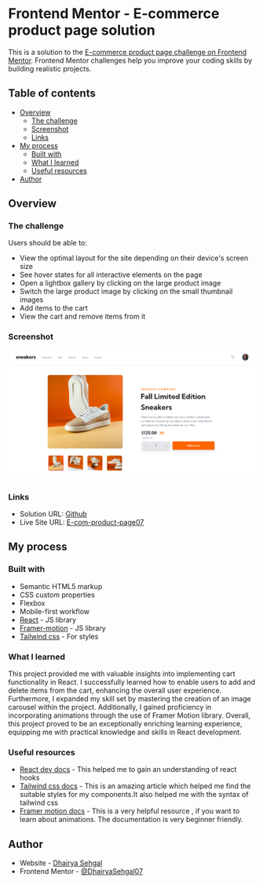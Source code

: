 # Frontend Mentor - E-commerce product page solution

This is a solution to the [E-commerce product page challenge on Frontend Mentor](https://www.frontendmentor.io/challenges/ecommerce-product-page-UPsZ9MJp6). Frontend Mentor challenges help you improve your coding skills by building realistic projects.

## Table of contents

- [Overview](#overview)
  - [The challenge](#the-challenge)
  - [Screenshot](#screenshot)
  - [Links](#links)
- [My process](#my-process)
  - [Built with](#built-with)
  - [What I learned](#what-i-learned)
  - [Useful resources](#useful-resources)
- [Author](#author)

 
## Overview

### The challenge

Users should be able to:

- View the optimal layout for the site depending on their device's screen size
- See hover states for all interactive elements on the page
- Open a lightbox gallery by clicking on the large product image
- Switch the large product image by clicking on the small thumbnail images
- Add items to the cart
- View the cart and remove items from it

### Screenshot

![](./screenshot.jpg)


### Links

- Solution URL: [Github](https://github.com/DhairyaSehgal07/E-com-product-page)
- Live Site URL: [E-com-product-page07](https://e-com-product-page07.netlify.app/)

## My process

### Built with

- Semantic HTML5 markup
- CSS custom properties
- Flexbox
- Mobile-first workflow
- [React](https://reactjs.org/) - JS library
- [Framer-motion](https://www.framer.com/motion/examples/?utm_source=google&utm_medium=adwords&utm_campaign=TW-WW-All-GS-UA-Traffic-20190326-Brand.Bmm_&gad=1&gclid=CjwKCAjwwb6lBhBJEiwAbuVUSs-PU-SL_Gj9tGYWRIRnBm4ekyttM7KOtnhGsr9pfpgkDRD3EmkMNxoCq-wQAvD_BwE) - JS library
- [Tailwind css](https://tailwindcss.com/) - For styles



### What I learned

This project provided me with valuable insights into implementing cart functionality in React. I successfully learned how to enable users to add and delete items from the cart, enhancing the overall user experience. Furthermore, I expanded my skill set by mastering the creation of an image carousel within the project. Additionally, I gained proficiency in incorporating animations through the use of Framer Motion library. Overall, this project proved to be an exceptionally enriching learning experience, equipping me with practical knowledge and skills in React development.



### Useful resources

- [React dev docs](https://react.dev/) - This helped me to gain an understanding of react hooks
- [Tailwind css docs](https://tailwindcss.com/) - This is an amazing article which helped me find the suitable styles for my components.It also helped me with the syntax of tailwind css
- [Framer motion docs](https://www.framer.com/motion/examples/?utm_source=google&utm_medium=adwords&utm_campaign=TW-WW-All-GS-UA-Traffic-20190326-Brand.Bmm_&gad=1&gclid=CjwKCAjwwb6lBhBJEiwAbuVUSs-PU-SL_Gj9tGYWRIRnBm4ekyttM7KOtnhGsr9pfpgkDRD3EmkMNxoCq-wQAvD_BwE) - This is a very helpful resource , if you want to learn about animations. The documentation is very beginner friendly.

## Author

- Website - [Dhairya Sehgal](https://dhairya-sehgal-portfolio.netlify.app/)
- Frontend Mentor - [@DhairyaSehgal07](https://www.frontendmentor.io/profile/DhairyaSehgal07)


